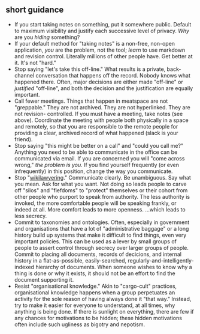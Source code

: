 short guidance
---
* If you start taking notes on something, put it somewhere public. Default to
  maximum visibility and justify each successive level of privacy. *Why* are
  you *hiding* something?
* If your default method for "taking notes" is a non-free, non-open application,
  *you* are the problem, not the tool; *learn* to use markdown and revision
  control. Literally millions of other people have. Get better at it. It's not
  "hard."
* Stop saying "let's take this off-line." What results is a private, back-channel
  conversation that happens off the record. Nobody knows what happened there.
  Often, major decisions are either made "off-line" or *justified* "off-line",
  and both the decision and the justification are equally important.
* Call fewer meetings. Things that happen in meatspace are not "greppable."
  They are not archived. They are not hyperlinked. They are not revision-
  controlled. If you must have a meeting, take notes (see above). Coordinate
  the meeting with people both physically in a space and remotely, so that
  you are responsible to the remote people for providing a clear, archived
  record of what happened (slack is your friend).
* Stop saying "this might be better on a call" and "could you call me?" Anything
  you need to be able to communicate in the office can be communicated via
  email. If you are concerned you will "come across wrong," *the problem is you.*
  If you find yourself frequently (or even infrequently) in this position,
  change the way you communicate.
* Stop "[wikilawyering](https://en.wikipedia.org/wiki/Wikipedia:Wikilawyering)."
  Communicate clearly. Be unambiguous. Say what you mean. Ask for what you want.
  Not doing so leads people to carve off "silos" and "fiefdoms" to "protect"
  themselves or their cohort from other people who purport to speak from
  authority. The less authority is invoked, the more comfortable people will be
  speaking frankly, or indeed at all. More comfort leads to more openness.
  &hellip;which leads to less secrecy.
* Commit to taxonomies and ontologies. Often, especially in government and
  organisations that have a lot of "administrative baggage" or a long history
  build up systems that make it difficult to find things, even very important
  policies. This can be used as a lever by small groups of people to assert
  control through secrecy over larger groups of people. Commit to placing
  all documents, records of decicions, and internal history in a flat-as-possible,
  easily-searched, regularly-and-intelligently-indexed hierarchy of documents.
  When someone wishes to know why a thing is done or why it exists, it should
  not be an effort to find the document supporting it.
* Resist "organisational knowledge." Akin to "cargo-cult" practices, organisational
  knowledge happens when a group perpetuates an activity for the sole reason of
  having always done it "that way." Instead, try to make it easier for everyone
  to understand, at all times, why anything is being done. If there is sunlight
  on everything, there are few if any chances for motivations to be hidden;
  these hidden motivations often include such ugliness as bigotry and nepotism.
